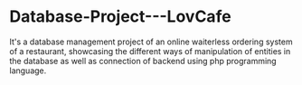 # Database-Project---LovCafe
It's a database management project of an online waiterless ordering system of a restaurant, showcasing the different ways of manipulation of entities in the database as well as connection of backend using php programming language.
